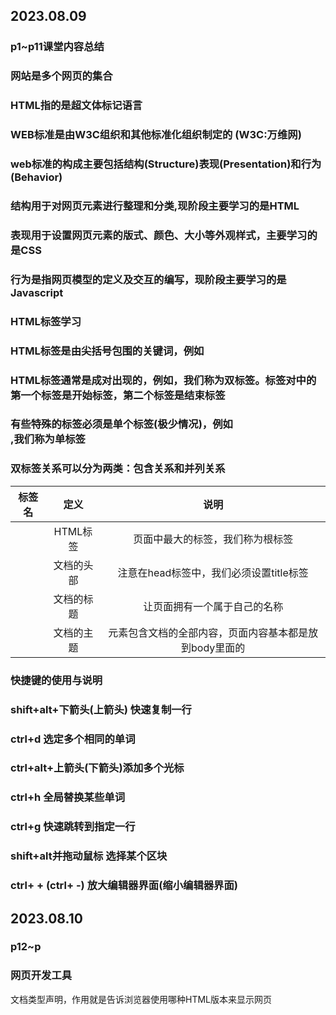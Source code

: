## 2023.08.09
###  p1~p11课堂内容总结
### 网站是多个网页的集合
### HTML指的是超文体标记语言
### WEB标准是由W3C组织和其他标准化组织制定的 (W3C:万维网)
### web标准的构成主要包括结构(Structure)表现(Presentation)和行为(Behavior)
### 结构用于对网页元素进行整理和分类,现阶段主要学习的是HTML
### 表现用于设置网页元素的版式、颜色、大小等外观样式，主要学习的是CSS
### 行为是指网页模型的定义及交互的编写，现阶段主要学习的是Javascript
### HTML标签学习
### HTML标签是由尖括号包围的关键词，例如<html>
### HTML标签通常是成对出现的，例如<html></html>，我们称为双标签。标签对中的第一个标签是开始标签，第二个标签是结束标签
### 有些特殊的标签必须是单个标签(极少情况)，例如<br />,我们称为单标签
### 双标签关系可以分为两类：包含关系和并列关系
|标签名|定义|说明|
|:-:|:-:|:-:|
|<html></html>|HTML标签|页面中最大的标签，我们称为根标签|
|<head></head>|文档的头部|注意在head标签中，我们必须设置title标签|
|<title></title>|文档的标题|让页面拥有一个属于自己的名称|
|<body></body>|文档的主题|元素包含文档的全部内容，页面内容基本都是放到body里面的|
### 快捷键的使用与说明
### shift+alt+下箭头(上箭头) 快速复制一行
### ctrl+d 选定多个相同的单词
### ctrl+alt+上箭头(下箭头)添加多个光标
### ctrl+h 全局替换某些单词
### ctrl+g 快速跳转到指定一行
### shift+alt并拖动鼠标 选择某个区块
### ctrl+ + (ctrl+ -) 放大编辑器界面(缩小编辑器界面)
## 2023.08.10
### p12~p
### 网页开发工具
<!DOCTYPE>文档类型声明，作用就是告诉浏览器使用哪种HTML版本来显示网页